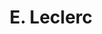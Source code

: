 ---
title: "E. Leclerc"
url: /ozoir-la-ferriere/e-leclerc-rue-francois-de-tessan/
shop: supermarché
---